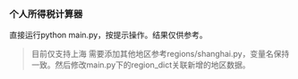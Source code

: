 ### 个人所得税计算器

直接运行python main.py，按提示操作。结果仅供参考。

> 目前仅支持上海
> 需要添加其他地区参考regions/shanghai.py，变量名保持一致。然后修改main.py下的region_dict关联新增的地区数据。